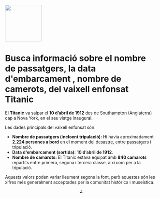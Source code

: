<img src="https://r2cdn.perplexity.ai/pplx-full-logo-primary-dark%402x.png" class="logo" width="120"/>

# Busca informació sobre el nombre de passatgers, la data d'embarcament , nombre de camerots, del vaixell enfonsat Titanic

El **Titanic** va salpar el **10 d’abril de 1912** des de Southampton (Anglaterra) cap a Nova York, en el seu viatge inaugural.

Les dades principals del vaixell enfonsat són:

- **Nombre de passatgers (incloent tripulació):** Hi havia aproximadament **2.224 persones a bord** en el moment del desastre, entre passatgers i tripulació.
- **Data d'embarcament (sortida):** **10 d’abril de 1912**.
- **Nombre de camarots:** El Titanic estava equipat amb **840 camarots** repartits entre primera, segona i tercera classe, així com per a la tripulació.

Aquests valors poden variar lleument segons la font, però aquestes són les xifres més generalment acceptades per la comunitat històrica i museística.

<div style="text-align: center">⁂</div>

[^1]: https://www.sec.gov/Archives/edgar/data/1471055/000129281425000697/bsbrform20f_2024.htm

[^2]: https://www.sec.gov/Archives/edgar/data/802481/000080248125000066/ppc-20250430.htm

[^3]: https://www.sec.gov/Archives/edgar/data/1341766/000119312525130108/d947115d8k.htm

[^4]: https://www.sec.gov/Archives/edgar/data/1393311/000119312525115936/d932041d8k.htm

[^5]: https://www.sec.gov/Archives/edgar/data/1979414/000182912625002051/neonctechnologies_424b4.htm

[^6]: https://www.sec.gov/Archives/edgar/data/1122411/000119312525064603/d889608d20f.htm

[^7]: https://www.sec.gov/Archives/edgar/data/1979414/000182912625001228/neonctechnologies_s1a.htm

[^8]: https://es.wikipedia.org/wiki/Anexo:Pasajeros_a_bordo_del_RMS_Titanic

[^9]: https://www.3cat.cat/324/la-llista-de-victimes-del-titanic-publicada-a-internet/noticia/185955/

[^10]: https://ca.wikipedia.org/wiki/Enfonsament_del_Titanic

[^11]: http://fulleda-pqp.blogspot.com/2012/04/llista-completa-dels-passatgers.html

[^12]: https://www.elmundo.es/elmundo/2007/04/14/internacional/1176579206.html

[^13]: https://www.ultimahora.es/noticias/sociedad/2007/04/16/493917/lista-original-pasajeros-del-titanic-internet.html

[^14]: https://docs.google.com/document/d/1AsXrtLza4pJxBXc_jb9OyrsxbLW-0kBht6NKJMZCjd4/edit

[^15]: http://news.bbc.co.uk/hi/spanish/misc/newsid_6556000/6556349.stm

[^16]: https://www.3cat.cat/324/que-sopaven-els-passatgers-del-titanic-a-primera-classe-subhasten-un-menu-original/noticia/3260393/

